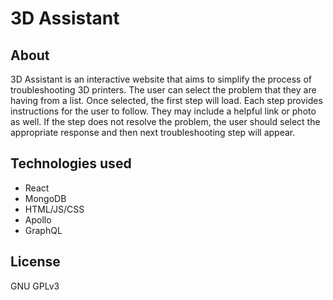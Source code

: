 # 3D Assistant

## About
3D Assistant is an interactive website that aims to simplify the process of troubleshooting 3D printers. The user can select the problem that they are having from a list. Once selected, the first step will load. Each step provides instructions for the user to follow. They may include a helpful link or photo as well. If the step does not resolve the problem, the user should select the appropriate response and then next troubleshooting step will appear. 

## Technologies used
* React
* MongoDB
* HTML/JS/CSS
* Apollo
* GraphQL

## License

GNU GPLv3
